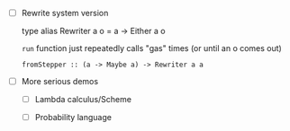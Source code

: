 - [ ] Rewrite system version

  type alias Rewriter a o = a -> Either a o

  `run` function just repeatedly calls "gas" times (or until an o comes out)
  
  `fromStepper :: (a -> Maybe a) -> Rewriter a a`
  
- [ ] More serious demos

  + [ ] Lambda calculus/Scheme
  
  + [ ] Probability language

